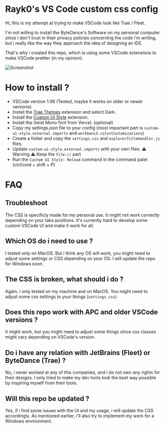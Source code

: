 # Rayk0's VS Code custom css config
Hi, this is my attempt at trying to make VSCode look like Trae / Fleet.

I'm not willing to install the ByteDance's Software on my personal computer since i don't trust in their privacy policies concerning the code i'm writing, but i really like the way they approach the idea of designing an IDE.

That's why i created this repo, which is using some VSCode extensions to make VSCode prettier (in my opinion).

![Screenshot](https://github.com/Rayk0/vs-trae/blob/main/custom-vscode.png?raw=true)

# How to install ?

- VSCode version 1.96 (Tested, maybe it works on older or newer versions)
- Install the [Trae Themes](https://marketplace.visualstudio.com/items?itemName=yanfeixin.trae-themes) extension and select Dark.
- Install the [Custom UI Style](https://marketplace.visualstudio.com/items?itemName=subframe7536.custom-ui-style) extension.
- Install the Geist Mono font from Vercel. (optional)
- Copy my settings.json file to your config (most important part is `custom-ui-style.external.imports` and `workbench.colorCustomizations`)
- Create a folder and copy the `settings.css` and `explorerTitleHandler.js` files.
- Update `custom-ui-style.external.imports` with your own files. ⚠️ Warning ⚠️ Keep the `file://` part
- Run the `Custom UI Style: Reload` command in the command palet (ctrl/cmd + shift + P)

# FAQ
## Troubleshoot
The CSS is specificly made for my personal use. It might not work correctly depending on your tabs positions. It's currently hard to develop some custom VSCode UI and make it work for all.

## Which OS do i need to use ?
I tested only on MacOS. But i think any OS will work, you might need to adjust some settings or CSS depending on your OS. I will update the repo for Windows soon.

## The CSS is broken, what should i do ?
Again, i only tested on my machine and on MacOS. You might need to adjust some css settings to your likings (`settings.css`).

## Does this repo work with APC and older VSCode versions ?
It might work, but you might need to adjust some things since css classes might vary depending on VSCode's version.

## Do i have any relation with JetBrains (Fleet) or ByteDance (Trae) ?
No, i never worked at any of this companies, and i do not own any rights for their designs. I only tried to make my dev tools look the best way possible by inspiring myself from their tools.

## Will this repo be updated ?
Yes, if i find some issues with the UI and my usage, i will update the CSS accordingly. As mentioned earlier, i'll also try to implement my work for a Windows environment.